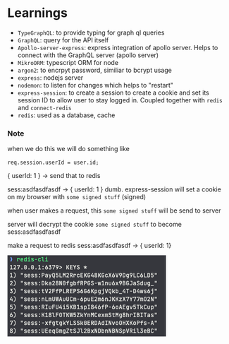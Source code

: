 # Learnings

- `TypeGraphQL`: to provide typing for graph ql queries
- `GraphQL`: query for the API itself
- `Apollo-server-express`: express integration of apollo server. Helps to connect with the GraphQL server (apollo server)
- `MikroORM`: typescript ORM for node
- `argon2`: to encrpyt password, similiar to bcrypt usage
- `express`: nodejs server
- `nodemon`: to listen for changes which helps to "restart"
- `express-session`: to create a session to create a cookie and set its session ID to allow user to stay logged in. Coupled together with `redis` and `connect-redis`
- `redis`: used as a database, cache

### Note

when we do this we will do something like

```
req.session.userId = user.id;
```

{ userId: 1 } -> send that to redis

sess:asdfasdfasdf -> { userId: 1 }
dumb.
express-session will set a cookie on my browser with `some signed stuff` (signed)

when user makes a request, this `some signed stuff` will be send to server

server will decrypt the cookie
`some signed stuff` to become sess:asdfasdfasdf

make a request to redis
sess:asdfasdfasdf -> { userId: 1}

![](images/REDIS.png)

